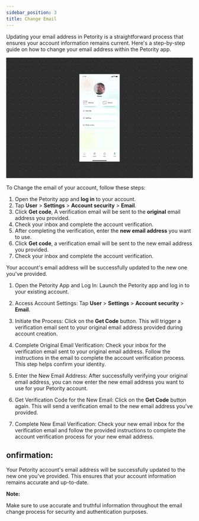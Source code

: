 ```yaml
---
sidebar_position: 3
title: Change Email
---
```


Updating your email address in Petority is a straightforward process that ensures your account information remains current. Here's a step-by-step guide on how to change your email address within the Petority app.

![Update email](/img/manage-account/Change-Email.gif)

To Change the email of your account, follow these steps:

1. Open the Petority app and **log in** to your account.
2. Tap **User** > **Settings** > **Account security** > **Email**.
3. Click **Get code**, A verification email will be sent to the **original** email address you provided.
4. Check your inbox and complete the account verification.
5. After completing the verification, enter the **new email address** you want to use.
6. Click **Get code**, a verification email will be sent to the new email address you provided.
7. Check your inbox and complete the account verification.

Your account's email address will be successfully updated to the new one you've provided.


1. Open the Petority App and Log In:
    Launch the Petority app and log in to your existing account.

2. Access Account Settings:
   Tap **User** > **Settings** > **Account security** > **Email**.
3. Initiate the Process:
    Click on the **Get Code** button. This will trigger a verification email sent to your original email address provided during account creation.
4. Complete Original Email Verification:
    Check your inbox for the verification email sent to your original email address. Follow the instructions in the email to complete the account verification process. This step helps confirm your identity.
5. Enter the New Email Address:
    After successfully verifying your original email address, you can now enter the new email address you want to use for your Petority account.
6. Get Verification Code for the New Email:
    Click on the **Get Code** button again. This will send a verification email to the new email address you've provided.
7. Complete New Email Verification:
    Check your new email inbox for the verification email and follow the provided instructions to complete the account verification process for your new email address.
    
## onfirmation:
Your Petority account's email address will be successfully updated to the new one you've provided. This ensures that your account information remains accurate and up-to-date.

**Note:**

Make sure to use accurate and truthful information throughout the email change process for security and authentication purposes.


